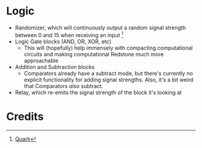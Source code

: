 # Logic
- Randomizer, which will continuously output a random signal strength between 0 and 15 when receiving an input [^1]
- Logic Gate blocks (AND, OR, XOR, etc)
	- This will (hopefully) help immensely with compacting computational circuits and making computational Redstone much more approachable
- Addition and Subtraction blocks
	- Comparators already have a subtract mode, but there's currently no explicit functionality for adding signal strengths. Also, it's a bit weird that Comparators *also* subtract.
- Relay, which re-emits the signal strength of the block it's looking at
# Credits
[^1]: [Quark](https://quarkmod.net/#features)